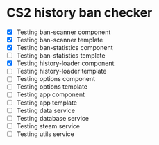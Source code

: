 # CS2 history ban checker

- [x] Testing ban-scanner component
- [x] Testing ban-scanner template
- [x] Testing ban-statistics component
- [ ] Testing ban-statistics template
- [x] Testing history-loader component
- [ ] Testing history-loader template
- [ ] Testing options component
- [ ] Testing options template
- [ ] Testing app component
- [ ] Testing app template
- [ ] Testing data service
- [ ] Testing database service
- [ ] Testing steam service
- [ ] Testing utils service

